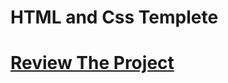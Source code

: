 # HTML and Css Templete
# <a href="https://amrmostafaelgendy.github.io/HTML_AND_CSS_Template/">Review The Project</a>
